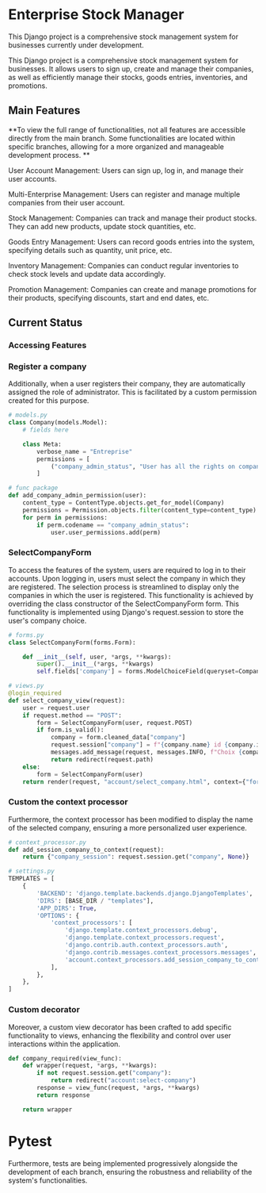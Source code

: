 # Enterprise Stock Manager

This Django project is a comprehensive stock management system for businesses currently under development.

This Django project is a comprehensive stock management system for businesses. It allows users to sign up, create and
manage their companies, as well as efficiently manage their stocks, goods entries, inventories, and promotions.

## Main Features

**To view the full range of functionalities, not all features are accessible directly from the main branch. Some
functionalities are located within specific branches, allowing for a more organized and manageable development process.
**

User Account Management: Users can sign up, log in, and manage their user accounts.

Multi-Enterprise Management: Users can register and manage multiple companies from their user account.

Stock Management: Companies can track and manage their product stocks. They can add new products, update stock
quantities, etc.

Goods Entry Management: Users can record goods entries into the system, specifying details such as quantity, unit price,
etc.

Inventory Management: Companies can conduct regular inventories to check stock levels and update data accordingly.

Promotion Management: Companies can create and manage promotions for their products, specifying discounts, start and end
dates, etc.

## Current Status

### Accessing Features

### Register a company

Additionally, when a user registers their company, they are automatically assigned the role of administrator. This is
facilitated by a custom permission created for this purpose.

```python
# models.py
class Company(models.Model):
    # fields here

    class Meta:
        verbose_name = "Entreprise"
        permissions = [
            ("company_admin_status", "User has all the rights on company"),
        ]
```

```python
# func package
def add_company_admin_permission(user):
    content_type = ContentType.objects.get_for_model(Company)
    permissions = Permission.objects.filter(content_type=content_type)
    for perm in permissions:
        if perm.codename == "company_admin_status":
            user.user_permissions.add(perm)
```

### SelectCompanyForm

To access the features of the system, users are required to log in to their accounts. Upon logging in, users must select
the company in which they are registered. The selection process is streamlined to display only the companies in which
the user is registered. This functionality is achieved by overriding the class constructor of the SelectCompanyForm
form.
This functionality is implemented using Django's request.session to store the user's company choice.

```py
# forms.py
class SelectCompanyForm(forms.Form):

    def __init__(self, user, *args, **kwargs):
        super().__init__(*args, **kwargs)
        self.fields['company'] = forms.ModelChoiceField(queryset=Company.objects.filter(users=user), label="Entreprise")
```

```py
# views.py
@login_required
def select_company_view(request):
    user = request.user
    if request.method == "POST":
        form = SelectCompanyForm(user, request.POST)
        if form.is_valid():
            company = form.cleaned_data["company"]
            request.session["company"] = f"{company.name} id {company.identification}"
            messages.add_message(request, messages.INFO, f"Choix {company} validé.")
            return redirect(request.path)
    else:
        form = SelectCompanyForm(user)
    return render(request, "account/select_company.html", context={"form": form})
```

### Custom the context processor

Furthermore, the context processor has been modified to display the name of the selected company, ensuring a more
personalized user experience.

```python
# context_processor.py
def add_session_company_to_context(request):
    return {"company_session": request.session.get("company", None)}
```

```python
# settings.py
TEMPLATES = [
    {
        'BACKEND': 'django.template.backends.django.DjangoTemplates',
        'DIRS': [BASE_DIR / "templates"],
        'APP_DIRS': True,
        'OPTIONS': {
            'context_processors': [
                'django.template.context_processors.debug',
                'django.template.context_processors.request',
                'django.contrib.auth.context_processors.auth',
                'django.contrib.messages.context_processors.messages',
                'account.context_processors.add_session_company_to_context',
            ],
        },
    },
]
```

### Custom decorator

Moreover, a custom view decorator has been crafted to add specific functionality to views, enhancing the flexibility and
control over user interactions within the application.

```python
def company_required(view_func):
    def wrapper(request, *args, **kwargs):
        if not request.session.get("company"):
            return redirect("account:select-company")
        response = view_func(request, *args, **kwargs)
        return response

    return wrapper
```

# Pytest

Furthermore, tests are being implemented progressively alongside the development of each branch, ensuring the robustness
and reliability of the system's functionalities.
